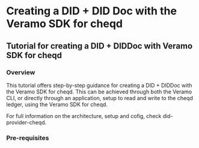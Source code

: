# Creating a DID + DID Doc with the Veramo SDK for cheqd

## Tutorial for creating a DID + DIDDoc with Veramo SDK for cheqd

### Overview

This tutorial offers step-by-step guidance for creating a DID + DIDDoc with the Veramo SDK for cheqd. This can be achieved through both the Veramo CLI, or directly through an application, setup to read and write to the cheqd ledger, using the Veramo SDK for cheqd.

For full information on the architecture, setup and cofig, check did-provider-cheqd.

### Pre-requisites

